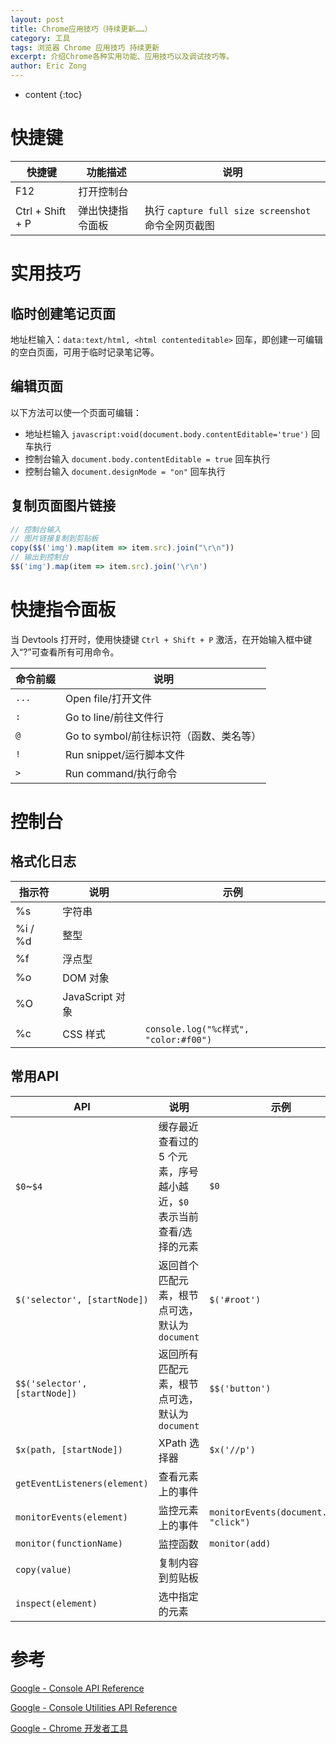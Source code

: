 ```yaml
---
layout: post
title: Chrome应用技巧（持续更新……）
category: 工具
tags: 浏览器 Chrome 应用技巧 持续更新
excerpt: 介绍Chrome各种实用功能、应用技巧以及调试技巧等。
author: Eric Zong
---
```


* content
{:toc}
# 快捷键

| 快捷键           | 功能描述         | 说明                                               |
| ---------------- | ---------------- | -------------------------------------------------- |
| F12              | 打开控制台       |                                                    |
| Ctrl + Shift + P | 弹出快捷指令面板 | 执行 `capture full size screenshot` 命令全网页截图 |

# 实用技巧

## 临时创建笔记页面

地址栏输入：`data:text/html, <html contenteditable>` 回车，即创建一可编辑的空白页面，可用于临时记录笔记等。

## 编辑页面

以下方法可以使一个页面可编辑：

* 地址栏输入 `javascript:void(document.body.contentEditable='true')` 回车执行
* 控制台输入 `document.body.contentEditable = true` 回车执行
* 控制台输入 `document.designMode = "on"` 回车执行

## 复制页面图片链接

```js
// 控制台输入
// 图片链接复制到剪贴板
copy($$('img').map(item => item.src).join("\r\n"))
// 输出到控制台
$$('img').map(item => item.src).join('\r\n')
```

# 快捷指令面板

当 Devtools 打开时，使用快捷键 `Ctrl + Shift + P` 激活，在开始输入框中键入“?”可查看所有可用命令。

| 命令前缀 | 说明                                    |
| -------- | --------------------------------------- |
| `...`    | Open file/打开文件                      |
| `:`      | Go to line/前往文件行                   |
| `@`      | Go to symbol/前往标识符（函数、类名等） |
| `!`      | Run snippet/运行脚本文件                |
| `>`      | Run command/执行命令                    |



# 控制台

## 格式化日志

| 指示符  | 说明            | 示例                                  |
| ------- | --------------- | ------------------------------------- |
| %s      | 字符串          |                                       |
| %i / %d | 整型            |                                       |
| %f      | 浮点型          |                                       |
| %o      | DOM 对象        |                                       |
| %O      | JavaScript 对象 |                                       |
| %c      | CSS 样式        | `console.log("%c样式", "color:#f00")` |

## 常用API

| API                           | 说明                                                         | 示例                                    |
| ----------------------------- | ------------------------------------------------------------ | --------------------------------------- |
| `$0`~`$4`                     | 缓存最近查看过的 5 个元素，序号越小越近，`$0` 表示当前查看/选择的元素 | `$0`                                    |
| `$('selector', [startNode])`  | 返回首个匹配元素，根节点可选，默认为 `document`              | `$('#root')`                            |
| `$$('selector', [startNode])` | 返回所有匹配元素，根节点可选，默认为 `document`              | `$$('button')`                          |
| `$x(path, [startNode])`       | XPath 选择器                                                 | `$x('//p')`                             |
| `getEventListeners(element)`  | 查看元素上的事件                                             |                                         |
| `monitorEvents(element)`      | 监控元素上的事件                                             | `monitorEvents(document.body, "click")` |
| `monitor(functionName)`       | 监控函数                                                     | `monitor(add)`                          |
| `copy(value)`                 | 复制内容到剪贴板                                             |                                         |
| `inspect(element)`            | 选中指定的元素                                               |                                         |

# 参考

[Google - Console API Reference](https://developers.google.com/web/tools/chrome-devtools/console/api)

[Google - Console Utilities API Reference](https://developers.google.com/web/tools/chrome-devtools/console/utilities)

[Google - Chrome 开发者工具](https://developers.google.com/web/tools/chrome-devtools/)